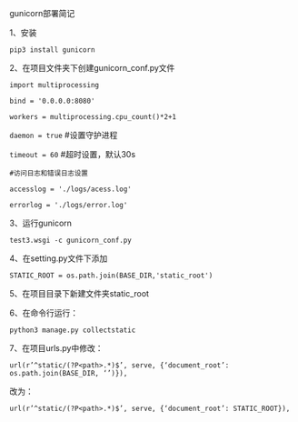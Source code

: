 gunicorn部署简记

1、安装

`pip3 install gunicorn`

2、在项目文件夹下创建gunicorn_conf.py文件

`import multiprocessing`

`bind = '0.0.0.0:8080'`

`workers = multiprocessing.cpu_count()*2+1`

`daemon = true` #设置守护进程

`timeout = 60` #超时设置，默认30s

`#访问日志和错误日志设置`

`accesslog = './logs/acess.log'`

`errorlog = './logs/error.log'`

3、运行gunicorn

	test3.wsgi -c gunicorn_conf.py
	
4、在setting.py文件下添加
	
	STATIC_ROOT = os.path.join(BASE_DIR,'static_root')
	
5、在项目目录下新建文件夹static_root

6、在命令行运行：
	
	python3 manage.py collectstatic
	
7、在项目urls.py中修改：

`url(r’^static/(?P<path>.*)$’, serve, {‘document_root’: os.path.join(BASE_DIR, ‘’)}),`
	
改为：
	 
`url(r’^static/(?P<path>.*)$’, serve, {‘document_root’: STATIC_ROOT}),`  